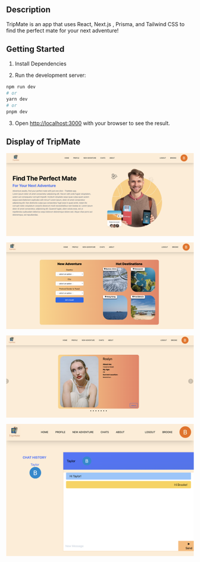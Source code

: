 ## Description 

TripMate is an app that uses React, Next.js , Prisma, and Tailwind CSS to find the perfect mate for your next adventure! 

## Getting Started

1. Install Dependencies 

2. Run the development server:

```bash
npm run dev
# or
yarn dev
# or
pnpm dev
```
3. Open [http://localhost:3000](http://localhost:3000) with your browser to see the result.


## Display of TripMate

!["Screenshot of Home Page"](https://github.com/davique0/TripMate/blob/main/public/Home%20Page.png?raw=true)

!["Screenshot of Adventure Page"](https://github.com/davique0/TripMate/blob/main/public/Adventure%20Page%20.png?raw=true)

!["Screenshot of Match Page"](https://github.com/davique0/TripMate/blob/main/public/Match%20Page.png?raw=true)

!["Screenshot of Chat Page"](https://github.com/davique0/TripMate/blob/main/public/Chat%20Page.png?raw=true)